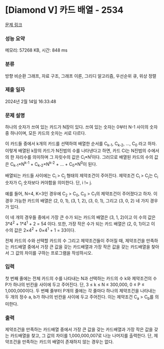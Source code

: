 # [Diamond V] 카드 배열 - 2534 

[문제 링크](https://www.acmicpc.net/problem/2534) 

### 성능 요약

메모리: 57268 KB, 시간: 848 ms

### 분류

방향 비순환 그래프, 자료 구조, 그래프 이론, 그리디 알고리즘, 우선순위 큐, 위상 정렬

### 제출 일자

2024년 2월 14일 16:33:48

### 문제 설명

<p>하나의 숫자가 쓰여 있는 카드가 N장이 있다. 쓰여 있는 숫자는 0부터 N-1 사이의 숫자 중 하나이며, 모든 카드의 숫자는 서로 다르다. </p>

<p>이 카드들 중에서 k개의 카드를 선택하여 배열한 순서를 C<sub>k-1</sub>, C<sub>k-2</sub>, ..., C<sub>0</sub> 라고 하자. 이렇게 배열된 k장의 카드가 N진법의 수를 나타낸다고 하면, 카드 Ci는 N진법의 수에서의 한 자리수를 의미하며 그 자릿수의 값은 C<sub>i</sub>*N<sup>i</sup>이다. 그러므로 배열된 카드의 수의 값은 C<sub>k-1</sub>×N<sup>k-1</sup> + C<sub>k-2</sub>×N<sup>k-2</sup> + ... + C<sub>0</sub>×N<sup>0</sup>이 된다.</p>

<p>배열되는 카드들 사이에는 C<sub>i </sub>> C<sub>j</sub> 형태의 제약조건이 주어진다. 제약조건  C<sub>i </sub>> C<sub>j</sub>는  C<sub>i</sub> 숫자가  C<sub>j</sub> 숫자보다 커야함을 의미한다. 단, i != j.</p>

<p>예를 들어, N=4, K=3인 경우에 C<sub>2</sub> > C<sub>0</sub>, C<sub>0</sub> > C<sub>1</sub>의 제약조건이 주어졌다고 하자. 이 경우 가능한 카드의 배열은 (2, 0, 1), (3, 1, 2), (3, 0, 1), 그리고 (3, 0, 2) 네 가지 경우가 있다. </p>

<p>이 네 개의 경우들 중에서 가장 큰 수가 되는 카드의 배열은 (3, 1, 2)이고 이 수의 값은 3*4<sup>2</sup> + 1*4<sup>1</sup> + 2 = 54 이다. 또한, 가장 작은 수가 되는 카드 배열은 (2, 0, 1)이고 이 수의 값은 2×4<sup>2</sup> + 0×4<sup>1</sup> + 1 = 33이다.</p>

<p>전체 카드의 수와 선택할 카드의 수 그리고 제약조건들이 주어질 때, 제약조건을 만족하는 카드배열 중에서 가장 큰 값을 갖는 카드배열과 가장 작은 값을 갖는 카드배열을 찾아서 그 값의 차이를 구하는 프로그램을 작성하시오.</p>

### 입력 

 <p>첫 번째 줄에는 전체 카드의 수를 나타내는 N과 선택하는 카드의 수 k와 제약조건의 수 P가 하나의 빈칸을 사이에 두고 주어진다. 단, 3 ≤ k ≤ N ≤ 300,000, 0 ≤ P ≤ 1,000,000이다. 두 번째 줄부터 P개의 줄에는 각 줄마다 하나의 제약조건을 나타내는 두 개의 정수 a, b가 하나의 빈칸을 사이에 두고 주어진다. 이는 제약조건 C<sub>a</sub> > C<sub>b</sub>를 의미한다.</p>

### 출력 

 <p>제약조건을 만족하는 카드배열 중에서 가장 큰 값을 갖는 카드배열과 가장 작은 값을 갖는 카드배열을 찾고, 그 값의 차이를 1,000,000,007로 나눈 나머지를 출력한다. 단, 제약조건을 만족하는 카드의 배열이 존재하지 않는 경우는 없다.</p>


